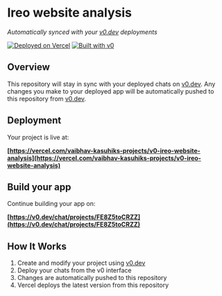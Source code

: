 # Ireo website analysis

*Automatically synced with your [v0.dev](https://v0.dev) deployments*

[![Deployed on Vercel](https://img.shields.io/badge/Deployed%20on-Vercel-black?style=for-the-badge&logo=vercel)](https://vercel.com/vaibhav-kasuhiks-projects/v0-ireo-website-analysis)
[![Built with v0](https://img.shields.io/badge/Built%20with-v0.dev-black?style=for-the-badge)](https://v0.dev/chat/projects/FE8Z5toCRZZ)

## Overview

This repository will stay in sync with your deployed chats on [v0.dev](https://v0.dev).
Any changes you make to your deployed app will be automatically pushed to this repository from [v0.dev](https://v0.dev).

## Deployment

Your project is live at:

**[https://vercel.com/vaibhav-kasuhiks-projects/v0-ireo-website-analysis](https://vercel.com/vaibhav-kasuhiks-projects/v0-ireo-website-analysis)**

## Build your app

Continue building your app on:

**[https://v0.dev/chat/projects/FE8Z5toCRZZ](https://v0.dev/chat/projects/FE8Z5toCRZZ)**

## How It Works

1. Create and modify your project using [v0.dev](https://v0.dev)
2. Deploy your chats from the v0 interface
3. Changes are automatically pushed to this repository
4. Vercel deploys the latest version from this repository